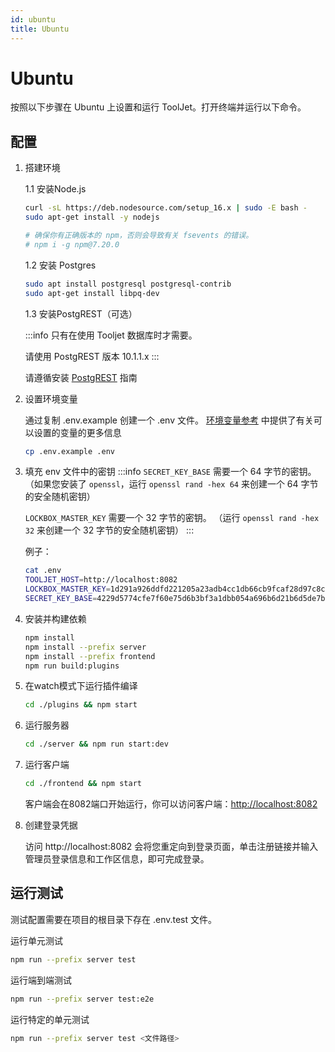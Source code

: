 ```yaml
---
id: ubuntu
title: Ubuntu
---
```


# Ubuntu
按照以下步骤在 Ubuntu 上设置和运行 ToolJet。打开终端并运行以下命令。

## 配置

1. 搭建环境

    1.1 安装Node.js
    ```bash
    curl -sL https://deb.nodesource.com/setup_16.x | sudo -E bash -
    sudo apt-get install -y nodejs

    # 确保你有正确版本的 npm，否则会导致有关 fsevents 的错误。
    # npm i -g npm@7.20.0
    ```

    1.2 安装 Postgres
    ```bash
    sudo apt install postgresql postgresql-contrib
    sudo apt-get install libpq-dev
    ```
    
    1.3 安装PostgREST（可选）

    :::info 
    只有在使用 Tooljet 数据库时才需要。

    请使用 PostgREST 版本 10.1.1.x
    :::

    请遵循安装 [PostgREST](https://postgrest.org/en/stable/install.html) 指南

    
2. 设置环境变量

    通过复制 .env.example 创建一个 .env 文件。 [环境变量参考](/docs/setup/env-vars) 中提供了有关可以设置的变量的更多信息
    ```bash
    cp .env.example .env
    ```

3. 填充 env 文件中的密钥
   :::info
   `SECRET_KEY_BASE` 需要一个 64 字节的密钥。 （如果您安装了 `openssl`，运行 `openssl rand -hex 64` 来创建一个 64 字节的安全随机密钥）

   `LOCKBOX_MASTER_KEY` 需要一个 32 字节的密钥。 （运行 `openssl rand -hex 32` 来创建一个 32 字节的安全随机密钥）
   :::

   例子：
   ```bash
   cat .env
   TOOLJET_HOST=http://localhost:8082
   LOCKBOX_MASTER_KEY=1d291a926ddfd221205a23adb4cc1db66cb9fcaf28d97c8c1950e3538e3b9281
   SECRET_KEY_BASE=4229d5774cfe7f60e75d6b3bf3a1dbb054a696b6d21b6d5de7b73291899797a222265e12c0a8e8d844f83ebacdf9a67ec42584edf1c2b23e1e7813f8a3339041
   ```

4. 安装并构建依赖
    ```bash
    npm install
    npm install --prefix server
    npm install --prefix frontend
    npm run build:plugins
    ```

5. 在watch模式下运行插件编译
    ```bash
    cd ./plugins && npm start
    ```

6. 运行服务器
    ```bash
    cd ./server && npm run start:dev
    ```

7. 运行客户端
    ```bash
    cd ./frontend && npm start
    ```

    客户端会在8082端口开始运行，你可以访问客户端：[http://localhost:8082](http://localhost:8082)

8. 创建登录凭据

    访问 http://localhost:8082 会将您重定向到登录页面，单击注册链接并输入管理员登录信息和工作区信息，即可完成登录。


## 运行测试

测试配置需要在项目的根目录下存在 .env.test 文件。

运行单元测试
```bash
npm run --prefix server test
```

运行端到端测试
```bash
npm run --prefix server test:e2e
```

运行特定的单元测试
```bash
npm run --prefix server test <文件路径>
```